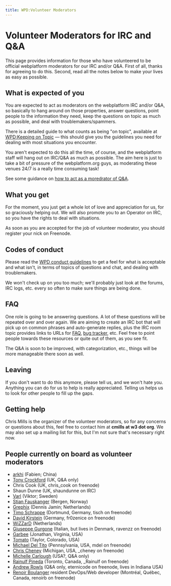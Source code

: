 ```yaml
---
title: WPD:Volunteer Moderators
---
```

<h1><span class="mw-headline" id="Volunteer_Moderators_for_IRC_and_Q.26A">Volunteer Moderators for IRC and Q&amp;A</span></h1>
<p>This page provides information for those who have volunteered to be official webplatform moderators for our IRC and/or Q&amp;A. First of all, thanks for agreeing to do this. Second, read all the notes below to make your lives as easy as possible.
</p>
<h2><span class="mw-headline" id="What_is_expected_of_you">What is expected of you</span></h2>
<p>You are expected to act as moderators on the webplatform IRC and/or Q&amp;A, so basically to hang around on those properties, answer questions, point people to the information they need, keep the questions on topic as much as possible, and deal with troublemakers/spammers.
</p><p>There is a detailed guide to what counts as being "on topic", available at <a href="/wiki/WPD:Keeping_on_Topic" title="WPD:Keeping on Topic">WPD:Keeping on Topic</a> — this should give you the guidelines you need for dealing with most situations you encounter.
</p><p>You aren't expected to do this all the time, of course, and the webplatform staff will hang out on IRC/Q&amp;A as much as possible. The aim here is just to take a bit of pressure of the webplatform.org guys, as moderating these venues 24/7 is a really time consuming task!
</p><p>See some guidance on <a href="/wiki/WPD:Q%26A_Moderation_Guide" title="WPD:Q&amp;A Moderation Guide">how to act as a moredrator of Q&amp;A</a>.
</p>
<h2><span class="mw-headline" id="What_you_get">What you get</span></h2>
<p>For the moment, you just get a whole lot of love and appreciation for us, for so graciously helping out. We will also promote you to an Operator on IRC, so you have the rights to deal with situations.
</p><p>As soon as you are accepted for the job of volunteer moderator, you should register your nick on Freenode.
</p>
<h2><span class="mw-headline" id="Codes_of_conduct">Codes of conduct</span></h2>
<p>Please read the <a href="/wiki/WPD:Conduct" title="WPD:Conduct">WPD conduct guidelines</a> to get a feel for what is acceptable and what isn't, in terms of topics of questions and chat, and dealing with troublemakers.
</p><p>We won't check up on you too much; we'll probably just look at the forums, IRC logs, etc. every so often to make sure things are being done.
</p>
<h2><span class="mw-headline" id="FAQ">FAQ</span></h2>
<p>One role is going to be answering questions. A lot of these questions will be repeated over and over again. We are aiming to create an IRC bot that will pick up on common phrases and auto-generate replies, plus the IRC room topic provides links to URLs for <a href="/wiki/WPD:FAQ" title="WPD:FAQ">FAQ</a>, <a rel="nofollow" class="external text" href="https://www.w3.org/Bugs/Public/">bug tracker</a>, etc. Feel free to point people towards these resources or quite out of them, as you see fit.
</p><p>The Q&amp;A is soon to be improved, with categorization, etc., things will be more manageable there soon as well.
</p>
<h2><span class="mw-headline" id="Leaving">Leaving</span></h2>
<p>If you don't want to do this anymore, please tell us, and we won't hate you. Anything you can do for us to help is really appreciated. Telling us helps us to look for other people to fill up the gaps.
</p>
<h2><span class="mw-headline" id="Getting_help">Getting help</span></h2>
<p>Chris Mills is the organizer of the volunteer moderators, so for any concerns or questions about this, feel free to contact him at <b>cmills at w3 dot org</b>. We may also set up a mailing list for this, but I'm not sure that's necessary right now.
</p>
<h2><span class="mw-headline" id="People_currently_on_board_as_volunteer_moderators">People currently on board as volunteer moderators</span></h2>
<ul><li> <a href="/wiki/User:Arkhi" title="User:Arkhi">arkhi</a> (Fabien; China)</li>
<li> <a href="/w/index.php?title=User:Tony_crockford&amp;action=edit&amp;redlink=1" class="new" title="User:Tony crockford (page does not exist)">Tony Crockford</a> (UK, Q&amp;A only)</li>
<li> Chris Cook (UK, chris_cook on freenode)</li>
<li> Shaun Dunne (UK, shaundunne on IRC)</li>
<li> <a href="/w/index.php?title=User:Varl&amp;action=edit&amp;redlink=1" class="new" title="User:Varl (page does not exist)">Varl</a> (Viktor; Sweden)</li>
<li><a href="/wiki/User:Stianfauskanger" title="User:Stianfauskanger">Stian Fauskanger</a> (Bergen, Norway)</li>
<li> <a href="/w/index.php?title=User:Grephix&amp;action=edit&amp;redlink=1" class="new" title="User:Grephix (page does not exist)">Grephix</a> (Dennis Jamin; Netherlands)</li>
<li> <a href="/wiki/User:Timo" title="User:Timo">Timo Schrappe</a> (Dortmund, Germany, tisch on freenode)</li>
<li> <a href="/wiki/User:Frozenice" title="User:Frozenice">David Kirstein</a> (Germany, fr0zenice on freenode)</li>
<li> <a href="/wiki/User:WiZZarD" title="User:WiZZarD">WiZZarD</a> (Netherlands)</li>
<li> <a href="/w/index.php?title=Giuseppe_Gurgone&amp;action=edit&amp;redlink=1" class="new" title="Giuseppe Gurgone (page does not exist)">Giuseppe Gurgone</a> (Italian, but lives in Denmark, ravenzz on freenode)</li>
<li> <a href="/wiki/User:Garbee" title="User:Garbee">Garbee</a> (Jonathan, Virginia, USA)</li>
<li> <a href="/wiki/User:Tomato" title="User:Tomato">Tomato</a> (Taylor, Colorado, USA)</li>
<li> <a href="/wiki/User:Mdel" title="User:Mdel">Michael Del Tito</a> (Pennsylvania, USA, mdel on freenode)</li>
<li> <a href="/wiki/User:Ccheney" title="User:Ccheney">Chris Cheney</a> (Michigan, USA, _cheney on freenode)</li>
<li> <a href="/wiki/User:Michistar" title="User:Michistar">Michelle Carlough</a> (USA?, Q&amp;A only)</li>
<li> <a href="/wiki/User:Rainulf" title="User:Rainulf">Rainulf Pineda</a> (Toronto, Canada, _Rainulf on freenode)</li>
<li> <a href="/wiki/User:Eternicode" title="User:Eternicode">Andrew Rowls</a> (Q&amp;A only, eternicode on freenode, lives in Indiana USA)</li>
<li> <a href="/wiki/User:Renoirb" title="User:Renoirb">Renoir Boulanger</a> resident DevOps/Web developer (Montréal, Québec, Canada, renoirb on freenode)</li></ul>

<!-- Saved in parser cache with key wpwiki:pcache:idhash:5900-0!*!0!!*!*!*!esi=1 and timestamp 20150731182805 and revision id 44898
 -->
